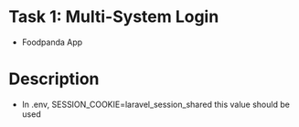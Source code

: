 
# Task 1: Multi-System Login
- Foodpanda App

# Description
- In .env, SESSION_COOKIE=laravel_session_shared this value should be used